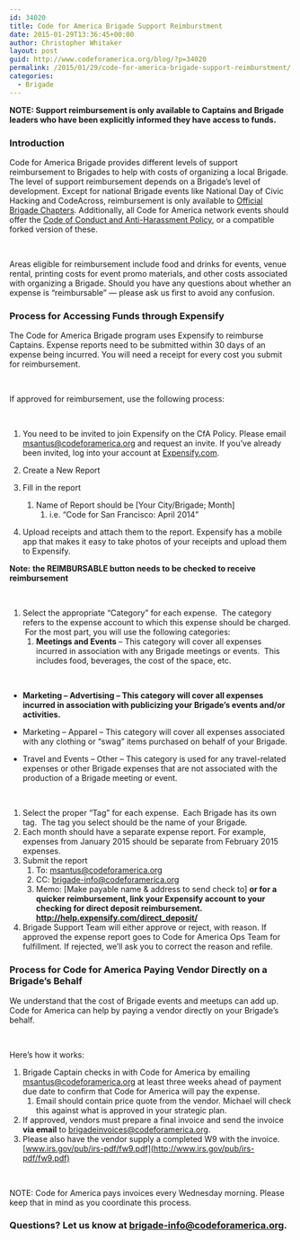 ```yaml
---
id: 34020
title: Code for America Brigade Support Reimburstment
date: 2015-01-29T13:36:45+00:00
author: Christopher Whitaker
layout: post
guid: http://www.codeforamerica.org/blog/?p=34020
permalink: /2015/01/29/code-for-america-brigade-support-reimburstment/
categories:
  - Brigade
---
```

**NOTE: Support reimbursement is only available to Captains and Brigade leaders who have been explicitly informed they have access to funds.**

### Introduction

Code for America Brigade provides different levels of support reimbursement to Brigades to help with costs of organizing a local Brigade. The level of support reimbursement depends on a Brigade’s level of development. Except for national Brigade events like National Day of Civic Hacking and CodeAcross, reimbursement is only available to [Official Brigade Chapters](http://www.codeforamerica.org/brigade/organize). Additionally, all Code for America network events should offer the [Code of Conduct and Anti-Harassment Policy](https://github.com/codeforamerica/codeofconduct/), or a compatible forked version of these.

&nbsp;

Areas eligible for reimbursement include food and drinks for events, venue rental, printing costs for event promo materials, and other costs associated with organizing a Brigade. Should you have any questions about whether an expense is “reimbursable” &#8212; please ask us first to avoid any confusion.

### Process for Accessing Funds through Expensify

The Code for America Brigade program uses Expensify to reimburse Captains. Expense reports need to be submitted within 30 days of an expense being incurred. You will need a receipt for every cost you submit for reimbursement.

&nbsp;

If approved for reimbursement, use the following process:

&nbsp;

  1. You need to be invited to join Expensify on the CfA Policy. Please email <msantus@codeforamerica.org> and request an invite. If you’ve already been invited, log into your account at [Expensify.com](https://www.expensify.com/).

  1. Create a New Report
  2. Fill in the report 
      1. Name of Report should be [Your City/Brigade; Month] 
          1. i.e. “Code for San Francisco: April 2014”

  1. Upload receipts and attach them to the report. Expensify has a mobile app that makes it easy to take photos of your receipts and upload them to Expensify.

**Note:** **the REIMBURSABLE button needs to be checked to receive reimbursement**

&nbsp;

  1. Select the appropriate “Category” for each expense.  The category refers to the expense account to which this expense should be charged.  For the most part, you will use the following categories: 
      1. **Meetings and Events** &#8211; This category will cover all expenses incurred in association with any Brigade meetings or events.  This includes food, beverages, the cost of the space, etc.

&nbsp;

  * **Marketing &#8211; Advertising &#8211; This category will cover all expenses incurred in association with publicizing your Brigade’s events and/or activities.**

  * Marketing &#8211; Apparel &#8211; This category will cover all expenses associated with any clothing or “swag” items purchased on behalf of your Brigade.

  * Travel and Events &#8211; Other &#8211; This category is used for any travel-related expenses or other Brigade expenses that are not associated with the production of a Brigade meeting or event.

&nbsp;

  1. Select the proper “Tag” for each expense.  Each Brigade has its own tag.  The tag you select should be the name of your Brigade.
  2. Each month should have a separate expense report. For example, expenses from January 2015 should be separate from February 2015 expenses.
  3. Submit the report 
      1. To: <msantus@codeforamerica.org>
      2. CC: <brigade-info@codeforamerica.org>
      3. Memo: [Make payable name & address to send check to] **or for a quicker reimbursement, link your Expensify account to your checking for direct deposit reimbursement.** [**http://help.****expensify****.com/direct_deposit/**](http://help.expensify.com/direct_deposit/)
  4. Brigade Support Team will either approve or reject, with reason. If approved the expense report goes to Code for America Ops Team for fulfillment. If rejected, we’ll ask you to correct the reason and refile.

### Process for Code for America Paying Vendor Directly on a Brigade&#8217;s Behalf

We understand that the cost of Brigade events and meetups can add up. Code for America can help by paying a vendor directly on your Brigade&#8217;s behalf.

&nbsp;

Here&#8217;s how it works:

  1. Brigade Captain checks in with Code for America by emailing <msantus@codeforamerica.org> at least three weeks ahead of payment due date to confirm that Code for America will pay the expense. 
      1. Email should contain price quote from the vendor. Michael will check this against what is approved in your strategic plan.
  2. If approved, vendors must prepare a final invoice and send the invoice **via email** to <brigadeinvoices@codeforamerica.org>.
  3. Please also have the vendor supply a completed W9 with the invoice. [www.irs.gov/pub/irs-pdf/fw9.pdf](http://www.irs.gov/pub/irs-pdf/fw9.pdf)

&nbsp;

NOTE: Code for America pays invoices every Wednesday morning. Please keep that in mind as you coordinate this process.

### Questions? Let us know at <brigade-info@codeforamerica.org>.